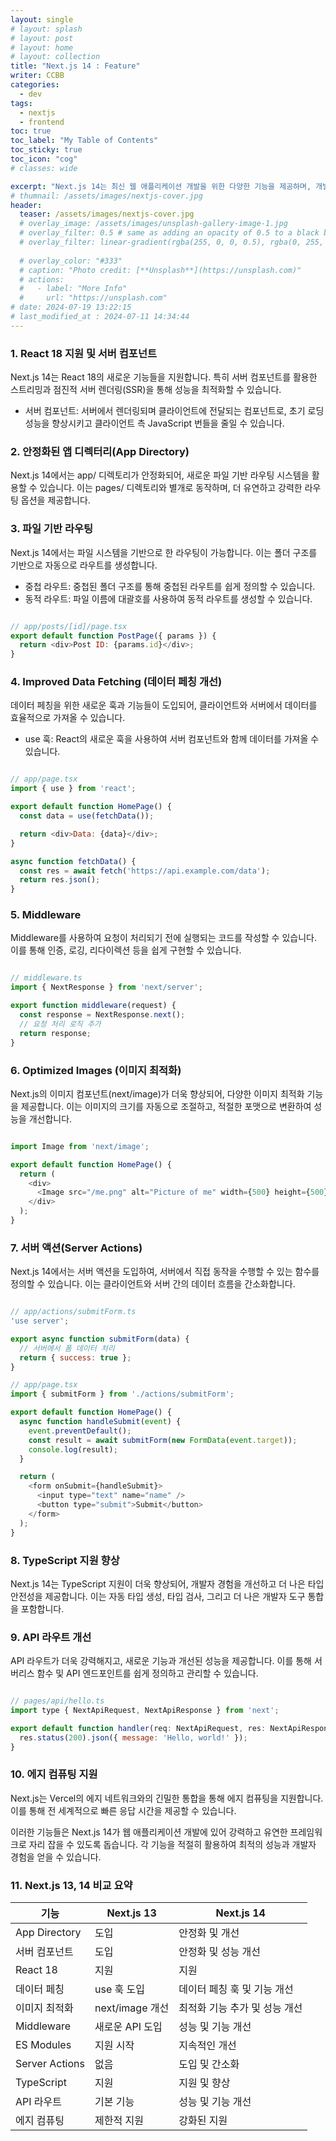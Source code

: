 ```yaml
---
layout: single
# layout: splash
# layout: post
# layout: home
# layout: collection
title: "Next.js 14 : Feature"
writer: CCBB
categories:
  - dev 
tags:
  - nextjs
  - frontend
toc: true
toc_label: "My Table of Contents"
toc_sticky: true
toc_icon: "cog"
# classes: wide

excerpt: "Next.js 14는 최신 웹 애플리케이션 개발을 위한 다양한 기능을 제공하며, 개발자들이 효율적으로 작업할 수 있도록 도와줍니다."
# thumnail: /assets/images/nextjs-cover.jpg
header:
  teaser: /assets/images/nextjs-cover.jpg
  # overlay_image: /assets/images/unsplash-gallery-image-1.jpg
  # overlay_filter: 0.5 # same as adding an opacity of 0.5 to a black background
  # overlay_filter: linear-gradient(rgba(255, 0, 0, 0.5), rgba(0, 255, 255, 0.5))
  
  # overlay_color: "#333"
  # caption: "Photo credit: [**Unsplash**](https://unsplash.com)"
  # actions:
  #   - label: "More Info"
  #     url: "https://unsplash.com"
# date: 2024-07-19 13:22:15
# last_modified_at : 2024-07-11 14:34:44
---
```



### 1. React 18 지원 및 서버 컴포넌트
Next.js 14는 React 18의 새로운 기능들을 지원합니다. 특히 서버 컴포넌트를 활용한 스트리밍과 점진적 서버 렌더링(SSR)을 통해 성능을 최적화할 수 있습니다.

* 서버 컴포넌트: 서버에서 렌더링되며 클라이언트에 전달되는 컴포넌트로, 초기 로딩 성능을 향상시키고 클라이언트 측 JavaScript 번들을 줄일 수 있습니다.
### 2. 안정화된 앱 디렉터리(App Directory)
Next.js 14에서는 app/ 디렉토리가 안정화되어, 새로운 파일 기반 라우팅 시스템을 활용할 수 있습니다. 이는 pages/ 디렉토리와 별개로 동작하며, 더 유연하고 강력한 라우팅 옵션을 제공합니다.

### 3. 파일 기반 라우팅
Next.js 14에서는 파일 시스템을 기반으로 한 라우팅이 가능합니다. 이는 폴더 구조를 기반으로 자동으로 라우트를 생성합니다.

* 중첩 라우트: 중첩된 폴더 구조를 통해 중첩된 라우트를 쉽게 정의할 수 있습니다.
* 동적 라우트: 파일 이름에 대괄호를 사용하여 동적 라우트를 생성할 수 있습니다.

``` javascript

// app/posts/[id]/page.tsx
export default function PostPage({ params }) {
  return <div>Post ID: {params.id}</div>;
}
```

### 4. Improved Data Fetching (데이터 페칭 개선)
데이터 페칭을 위한 새로운 훅과 기능들이 도입되어, 클라이언트와 서버에서 데이터를 효율적으로 가져올 수 있습니다.

* use 훅: React의 새로운 훅을 사용하여 서버 컴포넌트와 함께 데이터를 가져올 수 있습니다.

``` javascript

// app/page.tsx
import { use } from 'react';

export default function HomePage() {
  const data = use(fetchData());

  return <div>Data: {data}</div>;
}

async function fetchData() {
  const res = await fetch('https://api.example.com/data');
  return res.json();
}
```

### 5. Middleware
Middleware를 사용하여 요청이 처리되기 전에 실행되는 코드를 작성할 수 있습니다. 이를 통해 인증, 로깅, 리다이렉션 등을 쉽게 구현할 수 있습니다.

``` javascript

// middleware.ts
import { NextResponse } from 'next/server';

export function middleware(request) {
  const response = NextResponse.next();
  // 요청 처리 로직 추가
  return response;
}
```

### 6. Optimized Images (이미지 최적화)
Next.js의 이미지 컴포넌트(next/image)가 더욱 향상되어, 다양한 이미지 최적화 기능을 제공합니다. 이는 이미지의 크기를 자동으로 조절하고, 적절한 포맷으로 변환하여 성능을 개선합니다.

``` javascript

import Image from 'next/image';

export default function HomePage() {
  return (
    <div>
      <Image src="/me.png" alt="Picture of me" width={500} height={500} />
    </div>
  );
}
```

### 7. 서버 액션(Server Actions)
Next.js 14에서는 서버 액션을 도입하여, 서버에서 직접 동작을 수행할 수 있는 함수를 정의할 수 있습니다. 이는 클라이언트와 서버 간의 데이터 흐름을 간소화합니다.

``` javascript

// app/actions/submitForm.ts
'use server';

export async function submitForm(data) {
  // 서버에서 폼 데이터 처리
  return { success: true };
}

// app/page.tsx
import { submitForm } from './actions/submitForm';

export default function HomePage() {
  async function handleSubmit(event) {
    event.preventDefault();
    const result = await submitForm(new FormData(event.target));
    console.log(result);
  }

  return (
    <form onSubmit={handleSubmit}>
      <input type="text" name="name" />
      <button type="submit">Submit</button>
    </form>
  );
}
```

### 8. TypeScript 지원 향상
Next.js 14는 TypeScript 지원이 더욱 향상되어, 개발자 경험을 개선하고 더 나은 타입 안전성을 제공합니다. 이는 자동 타입 생성, 타입 검사, 그리고 더 나은 개발자 도구 통합을 포함합니다.

### 9. API 라우트 개선
API 라우트가 더욱 강력해지고, 새로운 기능과 개선된 성능을 제공합니다. 이를 통해 서버리스 함수 및 API 엔드포인트를 쉽게 정의하고 관리할 수 있습니다.

``` javascript

// pages/api/hello.ts
import type { NextApiRequest, NextApiResponse } from 'next';

export default function handler(req: NextApiRequest, res: NextApiResponse) {
  res.status(200).json({ message: 'Hello, world!' });
}
```
### 10. 에지 컴퓨팅 지원
Next.js는 Vercel의 에지 네트워크와의 긴밀한 통합을 통해 에지 컴퓨팅을 지원합니다. 이를 통해 전 세계적으로 빠른 응답 시간을 제공할 수 있습니다.

이러한 기능들은 Next.js 14가 웹 애플리케이션 개발에 있어 강력하고 유연한 프레임워크로 자리 잡을 수 있도록 돕습니다. 각 기능을 적절히 활용하여 최적의 성능과 개발자 경험을 얻을 수 있습니다.


### 11. Next.js 13, 14 비교 요약

|기능|Next.js 13|Next.js 14|
|----|-----------|----------|
|App Directory|도입|안정화 및 개선|
|서버 컴포넌트|도입|안정화 및 성능 개선|
|React 18|지원|지원|
|데이터 페칭|use 훅 도입|데이터 페칭 훅 및 기능 개선|
|이미지 최적화|next/image 개선|최적화 기능 추가 및 성능 개선|
|Middleware|새로운 API 도입|성능 및 기능 개선|
|ES Modules|지원 시작|지속적인 개선|
|Server Actions|없음|도입 및 간소화|
|TypeScript|지원|지원 및 향상|
|API 라우트|기본 기능|성능 및 기능 개선|
|에지 컴퓨팅|제한적 지원|강화된 지원|
